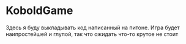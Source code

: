 # KoboldGame

Здесь я буду выкладывать код написанный на питоне.
Игра будет наипростейшей и глупой, так что ожидать что-то крутое не стоит
